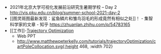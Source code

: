 - 2021年北京大学可视化发展前沿研究生暑期学校 – Day 2 http://vis.pku.edu.cn/blog/summer-school-2021-day-2
- [[图灵斑图最新发现：鲨鱼鳞片和雏鸟羽毛的形成竟然有相似之处]]！ - 集智科学家的文章 - 知乎
  https://zhuanlan.zhihu.com/p/54783165
- [[工作]]-[Trajectory Optimization](http://www.matthewpeterkelly.com/tutorials/trajectoryOptimization/index.html)
	- Web PPT
	- http://www.matthewpeterkelly.com/tutorials/trajectoryOptimization/cartPoleCollocation.svg{:height 468, :width 702}